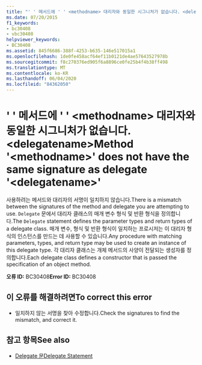 ```yaml
---
title: "' ' 메서드에 ' ' <methodname> 대리자와 동일한 시그니처가 없습니다. <delegatename>"
ms.date: 07/20/2015
f1_keywords:
- bc30408
- vbc30408
helpviewer_keywords:
- BC30408
ms.assetid: 845f6686-388f-4253-b635-146e517015a1
ms.openlocfilehash: 1de0fe458acf64ef11b0121de4ae57643527978b
ms.sourcegitcommit: f8c270376ed905f6a8896ce0fe25b4f4b38ff498
ms.translationtype: MT
ms.contentlocale: ko-KR
ms.lasthandoff: 06/04/2020
ms.locfileid: "84362050"
---
```

# <a name="method-methodname-does-not-have-the-same-signature-as-delegate-delegatename"></a><span data-ttu-id="9b290-102">' ' 메서드에 ' ' \<methodname> 대리자와 동일한 시그니처가 없습니다. \<delegatename></span><span class="sxs-lookup"><span data-stu-id="9b290-102">Method '\<methodname>' does not have the same signature as delegate '\<delegatename>'</span></span>
<span data-ttu-id="9b290-103">사용하려는 메서드와 대리자의 서명이 일치하지 않습니다.</span><span class="sxs-lookup"><span data-stu-id="9b290-103">There is a mismatch between the signatures of the method and delegate you are attempting to use.</span></span> <span data-ttu-id="9b290-104">`Delegate` 문에서 대리자 클래스의 매개 변수 형식 및 반환 형식을 정의합니다.</span><span class="sxs-lookup"><span data-stu-id="9b290-104">The `Delegate` statement defines the parameter types and return types of a delegate class.</span></span> <span data-ttu-id="9b290-105">매개 변수, 형식 및 반환 형식이 일치하는 프로시저는 이 대리자 형식의 인스턴스를 만드는 데 사용할 수 있습니다.</span><span class="sxs-lookup"><span data-stu-id="9b290-105">Any procedure with matching parameters, types, and return type may be used to create an instance of this delegate type.</span></span> <span data-ttu-id="9b290-106">각 대리자 클래스는 개체 메서드의 사양이 전달되는 생성자를 정의합니다.</span><span class="sxs-lookup"><span data-stu-id="9b290-106">Each delegate class defines a constructor that is passed the specification of an object method.</span></span>  
  
 <span data-ttu-id="9b290-107">**오류 ID:** BC30408</span><span class="sxs-lookup"><span data-stu-id="9b290-107">**Error ID:** BC30408</span></span>  
  
## <a name="to-correct-this-error"></a><span data-ttu-id="9b290-108">이 오류를 해결하려면</span><span class="sxs-lookup"><span data-stu-id="9b290-108">To correct this error</span></span>  
  
- <span data-ttu-id="9b290-109">일치하지 않는 서명을 찾아 수정합니다.</span><span class="sxs-lookup"><span data-stu-id="9b290-109">Check the signatures to find the mismatch, and correct it.</span></span>  
  
## <a name="see-also"></a><span data-ttu-id="9b290-110">참고 항목</span><span class="sxs-lookup"><span data-stu-id="9b290-110">See also</span></span>

- [<span data-ttu-id="9b290-111">Delegate 문</span><span class="sxs-lookup"><span data-stu-id="9b290-111">Delegate Statement</span></span>](../language-reference/statements/delegate-statement.md)
